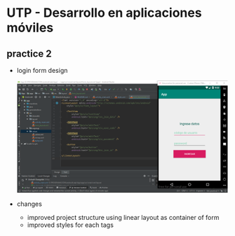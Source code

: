 UTP - __Desarrollo en aplicaciones móviles__
==========================================

## practice 2
* login form design

    ![Login Form](/images/practice2.png)

* changes
    * improved project structure using linear layout as container of form
    * improved styles for each tags
